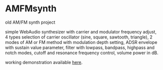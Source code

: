 # AMFMsynth
old AM/FM synth project 

simple WebAudio synthesizer with carrier and modulator frequency adjust, 
4 types selection of carrier oscillator (sine, square, sawtooth, triangle),
2 modes of AM or FM method with modulation depth setting, ADSR envelope
with sustain value parameter, filter with lowpass, bandpass, highpass and
notch modes, cutoff and resonance frequency control, volume power in dB.

working demonstration available <a href = "https://blitwinski.github.io/AMFMsynth/synth.html">here</a>.
